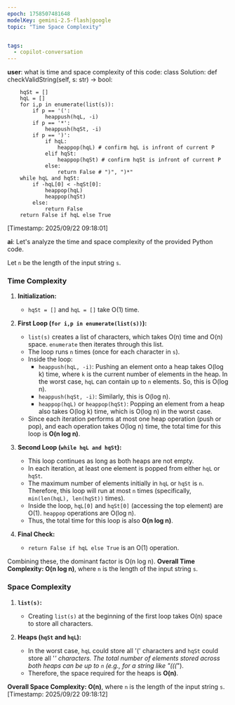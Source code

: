 ```yaml
---
epoch: 1758507481648
modelKey: gemini-2.5-flash|google
topic: "Time Space Complexity"


tags:
  - copilot-conversation
---
```


**user**: what is time and space complexity of this code:
class Solution:
    def checkValidString(self, s: str) -> bool:

        hqSt = []
        hqL = []
        for i,p in enumerate(list(s)):
            if p == '(':
                heappush(hqL, -i)
            if p == '*':
                heappush(hqSt, -i)
            if p == ')':
                if hqL:
                    heappop(hqL) # confirm hqL is infront of current P
                elif hqSt:
                    heappop(hqSt) # confirm hqSt is infront of current P
                else:
                    return False # ")", ")*"
        while hqL and hqSt:
            if -hqL[0] < -hqSt[0]:
                heappop(hqL)
                heappop(hqSt)
            else:
                return False
        return False if hqL else True
[Timestamp: 2025/09/22 09:18:01]

**ai**: Let's analyze the time and space complexity of the provided Python code.

Let `n` be the length of the input string `s`.

### Time Complexity

1.  **Initialization:**
    *   `hqSt = []` and `hqL = []` take O(1) time.

2.  **First Loop (`for i,p in enumerate(list(s))`):**
    *   `list(s)` creates a list of characters, which takes O(n) time and O(n) space. `enumerate` then iterates through this list.
    *   The loop runs `n` times (once for each character in `s`).
    *   Inside the loop:
        *   `heappush(hqL, -i)`: Pushing an element onto a heap takes O(log k) time, where `k` is the current number of elements in the heap. In the worst case, `hqL` can contain up to `n` elements. So, this is O(log n).
        *   `heappush(hqSt, -i)`: Similarly, this is O(log n).
        *   `heappop(hqL)` or `heappop(hqSt)`: Popping an element from a heap also takes O(log k) time, which is O(log n) in the worst case.
    *   Since each iteration performs at most one heap operation (push or pop), and each operation takes O(log n) time, the total time for this loop is **O(n log n)**.

3.  **Second Loop (`while hqL and hqSt`):**
    *   This loop continues as long as both heaps are not empty.
    *   In each iteration, at least one element is popped from either `hqL` or `hqSt`.
    *   The maximum number of elements initially in `hqL` or `hqSt` is `n`. Therefore, this loop will run at most `n` times (specifically, `min(len(hqL), len(hqSt))` times).
    *   Inside the loop, `hqL[0]` and `hqSt[0]` (accessing the top element) are O(1). `heappop` operations are O(log n).
    *   Thus, the total time for this loop is also **O(n log n)**.

4.  **Final Check:**
    *   `return False if hqL else True` is an O(1) operation.

Combining these, the dominant factor is O(n log n).
**Overall Time Complexity: O(n log n)**, where `n` is the length of the input string `s`.

### Space Complexity

1.  **`list(s)`:**
    *   Creating `list(s)` at the beginning of the first loop takes O(n) space to store all characters.

2.  **Heaps (`hqSt` and `hqL`):**
    *   In the worst case, `hqL` could store all '(' characters and `hqSt` could store all '*' characters. The total number of elements stored across both heaps can be up to `n` (e.g., for a string like "(((*").
    *   Therefore, the space required for the heaps is **O(n)**.

**Overall Space Complexity: O(n)**, where `n` is the length of the input string `s`.
[Timestamp: 2025/09/22 09:18:12]